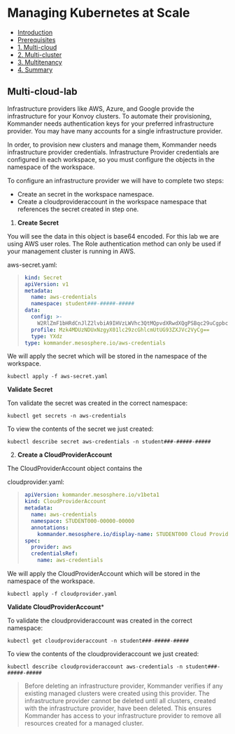 # Managing Kubernetes at Scale

* [Introduction](https://github.com/mesosphere/kommander-workshop-student/blob/master/README.md#introduction)
* [Prerequisites](https://github.com/mesosphere/kommander-workshop-student/blob/master/README.md#Prerequisites)
* [1. Multi-cloud](https://github.com/mesosphere/kommander-workshop-student/blob/master/multi-cloud-lab.md)
* [2. Multi-cluster](https://github.com/mesosphere/kommander-workshop-student/blob/master/multi-cluster-lab.md)
* [3. Multitenancy](https://github.com/mesosphere/kommander-workshop-student/blob/master/multitenancy-lab.md)
* [4. Summary](https://github.com/mesosphere/kommander-workshop-student/blob/master/summary.md)

## Multi-cloud-lab

Infrastructure providers like AWS, Azure, and Google provide the infrastructure for your Konvoy clusters. To automate their provisioning, Kommander needs authentication keys for your preferred infrastructure provider. You may have many accounts for a single infrastructure provider.

In order, to provision new clusters and manage them, Kommander needs infrastructure provider credentials.  Infrastructure Provider credentials are configured in each workspace, so you must configure the objects in the namespace of the workspace.


To configure an infrastructure provider we will have to complete two steps:
 - Create an secret in the workspace namespace.
 - Create a cloudprovideraccount in the workspace namespace that references the secret created in step one.


1. **Create Secret**

You will see the data in this object is base64 encoded.  For this lab we are using AWS user roles.  The Role authentication method can only be used if your management cluster is running in AWS.


aws-secret.yaml:
> ```yaml
> kind: Secret
> apiVersion: v1
> metadata:
>   name: aws-credentials
>   namespace: student###-#####-#####
> data:
>   config: >-
>     W2RlZmF1bHRdCnJlZ2lvbiA9IHVzLWVhc3QtMQpvdXRwdXQgPSBqc29uCgpbcHJvZmlsZSAxMTA0NjU2NTc3NDFfTWVzb3NwaGVyZS1Qb3dlclVzZXJdCnJvbGVfYXJuID0gYXJuOmF3czppYW06OjM5ODA1MzQ1MTc4Mjpyb2xlL2tvbW1hbmRlci1kZXBsb3llcgpjcmVkZW50aWFsX3NvdXJjZSA9IEVjMkluc3RhbmNlTWV0YWRhdGEK
>   profile: Mzk4MDUzNDUxNzgyX01lc29zcGhlcmUtUG93ZXJVc2VyCg==
>   type: YXdz
> type: kommander.mesosphere.io/aws-credentials
> ```

We will apply the secret which will be stored in the namespace of the workspace.

`kubectl apply -f aws-secret.yaml`

**Validate Secret**

Ton validate the secret was created in the correct namespace:

`kubectl get secrets -n aws-credentials`

To view the contents of the secret we just created:

`kubectl describe secret aws-credentials -n student###-#####-#####`


2. **Create a CloudProviderAccount**

The CloudProviderAccount object contains the 

cloudprovider.yaml:
> ```yaml
> apiVersion: kommander.mesosphere.io/v1beta1
> kind: CloudProviderAccount
> metadata:
>   name: aws-credentials
>   namespace: STUDENT000-00000-00000
>   annotations:
>     kommander.mesosphere.io/display-name: STUDENT000 Cloud Provider Account
> spec:
>   provider: aws
>   credentialsRef:
>     name: aws-credentials
> ```

We will apply the CloudProviderAccount which will be stored in the namespace of the workspace.

`kubectl apply -f cloudprovider.yaml`

**Validate CloudProviderAccount***

To validate the cloudprovideraccount was created in the correct namespace:

`kubectl get cloudprovideraccount -n student###-#####-#####`

To view the contents of the cloudprovideraccount we just created:

`kubectl describe cloudprovideraccount aws-credentials -n student###-#####-#####`


> Before deleting an infrastructure provider, Kommander verifies if any existing managed clusters were created using this provider. The infrastructure provider cannot be deleted until all clusters, created with the infrastructure provider, have been deleted. This ensures Kommander has access to your infrastructure provider to remove all resources created for a managed cluster.